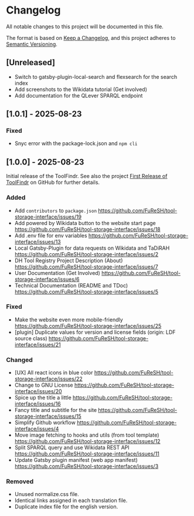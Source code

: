 # Changelog

All notable changes to this project will be documented in this file.

The format is based on [Keep a Changelog](https://keepachangelog.com/en/1.1.0/),
and this project adheres to [Semantic Versioning](https://semver.org/spec/v2.0.0.html).

## [Unreleased]
- Switch to gatsby-plugin-local-search and flexsearch for the search index
- Add screenshots to the Wikidata tutorial (Get involved)
- Add documentation for the QLever SPARQL endpoint

## [1.0.1] - 2025-08-23

### Fixed
- Snyc error with the package-lock.json and `npm cli`

## [1.0.0] - 2025-08-23

Initial release of the ToolFindr. See also the project [First Release of ToolFindr](https://github.com/orgs/FuReSH/projects/1) on GitHub for further details.

### Added

- Add `contributors` to `package.json`	https://github.com/FuReSH/tool-storage-interface/issues/19
- Add powered by Wikidata button to the website start page	https://github.com/FuReSH/tool-storage-interface/issues/18
- Add .env file for env variables	https://github.com/FuReSH/tool-storage-interface/issues/13
- Local Gatsby-Plugin for data requests on Wikidata and TaDiRAH	https://github.com/FuReSH/tool-storage-interface/issues/2
- DH Tool Registry Project Description (About)	https://github.com/FuReSH/tool-storage-interface/issues/7
- User Documentation (Get Involved)	https://github.com/FuReSH/tool-storage-interface/issues/6
- Technical Documentation (README and TDoc)	https://github.com/FuReSH/tool-storage-interface/issues/5

### Fixed

- Make the website even more mobile-friendly https://github.com/FuReSH/tool-storage-interface/issues/25
- [plugin] Duplicate values for version and license fields (origin: LDF source class)	https://github.com/FuReSH/tool-storage-interface/issues/21

### Changed

- [UX] All react icons in blue color https://github.com/FuReSH/tool-storage-interface/issues/22
- Change to GNU License	https://github.com/FuReSH/tool-storage-interface/issues/20
- Spice up the title a little	https://github.com/FuReSH/tool-storage-interface/issues/16
- Fancy title and subtitle for the site	https://github.com/FuReSH/tool-storage-interface/issues/15
- Simplify Github workflow	https://github.com/FuReSH/tool-storage-interface/issues/4
- Move image fetching to hooks and utils (from tool template)	https://github.com/FuReSH/tool-storage-interface/issues/12
- Split SPARQL query and use Wikidata REST API	https://github.com/FuReSH/tool-storage-interface/issues/11
- Update Gatsby plugin manifest (web app manifest)	https://github.com/FuReSH/tool-storage-interface/issues/3

### Removed

- Unused normalize.css file.
- Identical links assigned in each translation file.
- Duplicate index file for the english version.
